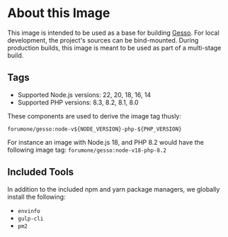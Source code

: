 # About this Image

This image is intended to be used as a base for building [Gesso](https://github.com/forumone/gesso/). For local development, the project's sources can be bind-mounted. During production builds, this image is meant to be used as part of a multi-stage build.

## Tags

* Supported Node.js versions: 22, 20, 18, 16, 14
* Supported PHP versions: 8.3, 8.2, 8.1, 8.0

These components are used to derive the image tag thusly:

`forumone/gesso:node-v${NODE_VERSION}-php-${PHP_VERSION}`

For instance an image with Node.js 18, and PHP 8.2 would have the following image tag: `forumone/gesso:node-v18-php-8.2`

## Included Tools

In addition to the included npm and yarn package managers, we globally install the following:

* `envinfo`
* `gulp-cli`
* `pm2`

